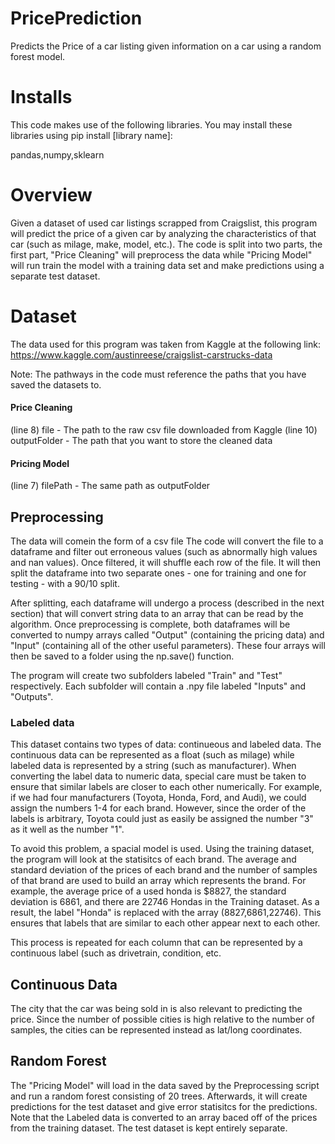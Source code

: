 # PricePrediction
Predicts the Price of a car listing given information on a car using a random forest model.

# Installs
This code makes use of the following libraries.  You may install these libraries using pip install [library name]:

pandas,numpy,sklearn

# Overview
Given a dataset of used car listings scrapped from Craigslist, this program will predict the price of a given car by analyzing the characteristics of that car (such as milage, make, model, etc.).  The code is split into two parts, the first part, "Price Cleaning" will preprocess the data while "Pricing Model" will run train the model with a training data set and make predictions using a separate test dataset.

# Dataset
The data used for this program was taken from Kaggle at the following link:
https://www.kaggle.com/austinreese/craigslist-carstrucks-data

Note: The pathways in the code must reference the paths that you have saved the datasets to.

#### Price Cleaning
(line 8) file - The path to the raw csv file downloaded from Kaggle
(line 10) outputFolder - The path that you want to store the cleaned data

#### Pricing Model
(line 7) filePath - The same path as outputFolder

## Preprocessing
The data will comein the form of a csv file The code will convert the file to a dataframe and filter out erroneous values (such as abnormally high values and nan values).  Once filtered, it will shuffle each row of the file.  It will then split the dataframe into two separate ones - one for training and one for testing - with a 90/10 split.  

After splitting, each dataframe will undergo a process (described in the next section) that will convert string data to an array that can be read by the algorithm.  Once preprocessing is complete, both dataframes will be converted to numpy arrays called "Output" (containing the pricing data) and "Input" (containing all of the other useful parameters).  These four arrays will then be saved to a folder using the np.save() function.

The program will create two subfolders labeled "Train" and "Test" respectively.  Each subfolder will contain a .npy file labeled "Inputs" and "Outputs".

### Labeled data
This dataset contains two types of data: continueous and labeled data.  The continuous data can be represented as a float (such as milage) while labeled data is represented by a string (such as manufacturer).  When converting the label data to numeric data, special care must be taken to ensure that similar labels are closer to each other numerically.  For example, if we had four manufacturers (Toyota, Honda, Ford, and Audi), we could assign the numbers 1-4 for each brand.  However, since the order of the labels is arbitrary, Toyota could just as easily be assigned the number "3" as it well as the number "1".  

To avoid this problem, a spacial model is used.  Using the training dataset, the program will look at the statisitcs of each brand.  The average and standard deviation of the prices of each brand and the number of samples of that brand are used to build an array which represents the brand.  For example, the average price of a used honda is $8827, the standard deviation is 6861, and there are 22746 Hondas in the Training dataset.  As a result, the label "Honda" is replaced with the array (8827,6861,22746).  This ensures that labels that are similar to each other appear next to each other.

This process is repeated for each column that can be represented by a continuous label (such as drivetrain, condition, etc.

## Continuous Data
The city that the car was being sold in is also relevant to predicting the price. Since the number of possible cities is high relative to the number of samples, the cities can be represented instead as lat/long coordinates.  

## Random Forest
The "Pricing Model" will load in the data saved by the Preprocessing script and run a random forest consisting of 20 trees. Afterwards, it will create predictions for the test dataset and give error statisitcs for the predictions.  Note that the Labeled data is converted to an array baced off of the prices from the training dataset. The test dataset is kept entirely separate.
